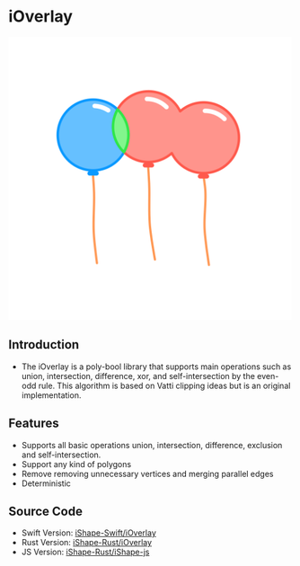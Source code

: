 # iOverlay

![Balloons](balloons.svg)


## Introduction

- The iOverlay is a poly-bool library that supports main operations such as union, intersection, difference, xor, and self-intersection by the even-odd rule. This algorithm is based on Vatti clipping ideas but is an original implementation.
  
## Features

- Supports all basic operations union, intersection, difference, exclusion and self-intersection.
- Support any kind of polygons
- Remove removing unnecessary vertices and merging parallel edges
- Deterministic

## Source Code

- Swift Version: [iShape-Swift/iOverlay](https://github.com/iShape-Swift/iOverlay)
- Rust Version: [iShape-Rust/iOverlay](https://github.com/iShape-Rust/iOverlay)
- JS Version: [iShape-Rust/iShape-js](https://github.com/iShape-Rust/iShape-js)
